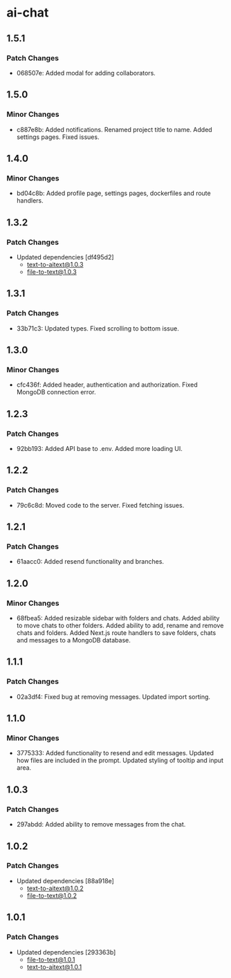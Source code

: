 # ai-chat

## 1.5.1

### Patch Changes

- 068507e: Added modal for adding collaborators.

## 1.5.0

### Minor Changes

- c887e8b: Added notifications. Renamed project title to name. Added settings pages. Fixed issues.

## 1.4.0

### Minor Changes

- bd04c8b: Added profile page, settings pages, dockerfiles and route handlers.

## 1.3.2

### Patch Changes

- Updated dependencies [df495d2]
  - text-to-aitext@1.0.3
  - file-to-text@1.0.3

## 1.3.1

### Patch Changes

- 33b71c3: Updated types. Fixed scrolling to bottom issue.

## 1.3.0

### Minor Changes

- cfc436f: Added header, authentication and authorization. Fixed MongoDB connection error.

## 1.2.3

### Patch Changes

- 92bb193: Added API base to .env. Added more loading UI.

## 1.2.2

### Patch Changes

- 79c6c8d: Moved code to the server. Fixed fetching issues.

## 1.2.1

### Patch Changes

- 61aacc0: Added resend functionality and branches.

## 1.2.0

### Minor Changes

- 68fbea5: Added resizable sidebar with folders and chats. Added ability to move chats to other folders. Added ability to add, rename and remove chats and folders. Added Next.js route handlers to save folders, chats and messages to a MongoDB database.

## 1.1.1

### Patch Changes

- 02a3df4: Fixed bug at removing messages. Updated import sorting.

## 1.1.0

### Minor Changes

- 3775333: Added functionality to resend and edit messages.
  Updated how files are included in the prompt.
  Updated styling of tooltip and input area.

## 1.0.3

### Patch Changes

- 297abdd: Added ability to remove messages from the chat.

## 1.0.2

### Patch Changes

- Updated dependencies [88a918e]
  - text-to-aitext@1.0.2
  - file-to-text@1.0.2

## 1.0.1

### Patch Changes

- Updated dependencies [293363b]
  - file-to-text@1.0.1
  - text-to-aitext@1.0.1
